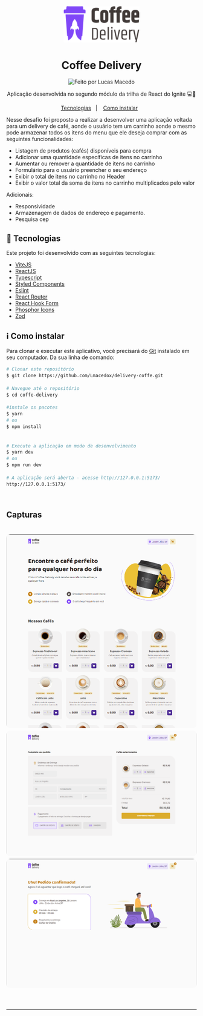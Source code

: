 <h2 align="center">
  <div>
    <img alt="Logo" title="#logo" src="https://github.com/Lmacedox/delivery-coffe/blob/main/src/assets/logo.svg" width="200"/>
  <div>
</h2>

<h1 align="center">
  Coffee Delivery
</h1>

<p align="center">
    <img alt="Feito por Lucas Macedo" src="https://img.shields.io/badge/feito%20por-Lucas Macedo-blue">
</p>

<p align="center"> Aplicação desenvolvida no segundo módulo da trilha de React do Ignite 💻🚀 </p>

<p align="center">
  <a href="#rocket-tecnologias">Tecnologias</a>&nbsp;&nbsp;&nbsp;|&nbsp;&nbsp;&nbsp;
  <a href="#information_source-como-instalar">Como instalar</a>&nbsp;&nbsp;&nbsp;
</p>

Nesse desafio foi proposto a realizar a desenvolver uma aplicação voltada
    para um delivery de café, aonde o usuário tem um carrinho aonde o mesmo pode
    armazenar todos os itens do menu que ele deseja comprar com as seguintes funcionalidades:

- Listagem de produtos (cafés) disponíveis para compra
- Adicionar uma quantidade específicas de itens no carrinho
- Aumentar ou remover a quantidade de itens no carrinho
- Formulário para o usuário preencher o seu endereço
- Exibir o total de itens no carrinho no Header
- Exibir o valor total da soma de itens no carrinho multiplicados pelo valor

Adicionais:

- Responsividade
- Armazenagem de dados de endereço e pagamento.
- Pesquisa cep

## :rocket: Tecnologias

Este projeto foi desenvolvido com as seguintes tecnologias:

- [ViteJS](https://vitejs.dev/)
- [ReactJS](https://reactjs.org)
- [Typescript](https://www.typescriptlang.org/)
- [Styled Components](https://styled-components.com/)
- [Eslint](https://eslint.org/)
- [React Router](https://reactrouter.com/)
- [React Hook Form](https://react-hook-form.com/)
- [Phosphor Icons](https://phosphoricons.com/)
- [Zod](https://zod.dev/)

## :information_source: Como instalar

Para clonar e executar este aplicativo, você precisará do [Git](https://git-scm.com) instalado em seu computador. Da sua linha de comando:

```bash
# Clonar este repositório
$ git clone https://github.com/Lmacedox/delivery-coffe.git

# Navegue até o repositório
$ cd coffe-delivery

#instale os pacotes
$ yarn
# ou
$ npm install


# Execute a aplicação em modo de desenvolvimento
$ yarn dev
# ou
$ npm run dev

# A aplicação será aberta - acesse http://127.0.0.1:5173/
http://127.0.0.1:5173/
```

<br />

## Capturas

<h1 align="center">
    <img width="600" style="border-radius: 10px" height="auto" alt="Home Page" title="Home" src="https://github.com/Lmacedox/delivery-coffe/blob/main/src/assets/Home.png" />
    <img width="600" style="border-radius: 10px" height="auto" alt="Checkout Page" title="Checkout Page" src="https://github.com/Lmacedox/delivery-coffe/blob/main/src/assets/Checkout.png" />
    <img width="600" style="border-radius: 10px" height="auto" alt="Succes Page" title="Succes Page" src="https://github.com/Lmacedox/delivery-coffe/blob/main/src/assets/Sucess.png" />
</h1>
<br />





---

